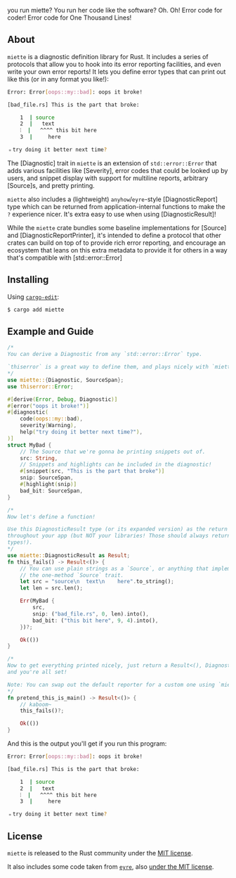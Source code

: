 you run miette? You run her code like the software? Oh. Oh! Error code for
coder! Error code for One Thousand Lines!

## About

`miette` is a diagnostic definition library for Rust. It includes a series of
protocols that allow you to hook into its error reporting facilities, and even
write your own error reports! It lets you define error types that can print out
like this (or in any format you like!):

```sh
Error: Error[oops::my::bad]: oops it broke!

[bad_file.rs] This is the part that broke:

    1  | source
    2  |   text
    ⫶  |   ^^^^ this bit here
    3  |     here

﹦try doing it better next time?
```

The [Diagnostic] trait in `miette` is an extension of `std::error::Error` that
adds various facilities like [Severity], error codes that could be looked up
by users, and snippet display with support for multiline reports, arbitrary
[Source]s, and pretty printing.

`miette` also includes a (lightweight) `anyhow`/`eyre`-style
[DiagnosticReport] type which can be returned from application-internal
functions to make the `?` experience nicer. It's extra easy to use when using
[DiagnosticResult]!

While the `miette` crate bundles some baseline implementations for [Source]
and [DiagnosticReportPrinter], it's intended to define a protocol that other crates
can build on top of to provide rich error reporting, and encourage an
ecosystem that leans on this extra metadata to provide it for others in a way
that's compatible with [std::error::Error]

## Installing

Using [`cargo-edit`](https://crates.io/crates/cargo-edit):

```sh
$ cargo add miette
```

## Example and Guide

```rust
/*
You can derive a Diagnostic from any `std::error::Error` type.

`thiserror` is a great way to define them, and plays nicely with `miette`!
*/
use miette::{Diagnostic, SourceSpan};
use thiserror::Error;

#[derive(Error, Debug, Diagnostic)]
#[error("oops it broke!")]
#[diagnostic(
    code(oops::my::bad),
    severity(Warning),
    help("try doing it better next time?"),
)]
struct MyBad {
    // The Source that we're gonna be printing snippets out of.
    src: String,
    // Snippets and highlights can be included in the diagnostic!
    #[snippet(src, "This is the part that broke")]
    snip: SourceSpan,
    #[highlight(snip)]
    bad_bit: SourceSpan,
}

/*
Now let's define a function!

Use this DiagnosticResult type (or its expanded version) as the return type
throughout your app (but NOT your libraries! Those should always return concrete
types!).
*/
use miette::DiagnosticResult as Result;
fn this_fails() -> Result<()> {
    // You can use plain strings as a `Source`, or anything that implements
    // the one-method `Source` trait.
    let src = "source\n  text\n    here".to_string();
    let len = src.len();

    Err(MyBad {
        src,
        snip: ("bad_file.rs", 0, len).into(),
        bad_bit: ("this bit here", 9, 4).into(),
    })?;

    Ok(())
}

/*
Now to get everything printed nicely, just return a Result<(), DiagnosticReport>
and you're all set!

Note: You can swap out the default reporter for a custom one using `miette::set_reporter()`
*/
fn pretend_this_is_main() -> Result<()> {
    // kaboom~
    this_fails()?;

    Ok(())
}
```

And this is the output you'll get if you run this program:

```sh
Error: Error[oops::my::bad]: oops it broke!

[bad_file.rs] This is the part that broke:

    1  | source
    2  |   text
    ⫶  |   ^^^^ this bit here
    3  |     here

﹦try doing it better next time?
```

## License

`miette` is released to the Rust community under the [MIT license](./LICENSE).

It also includes some code taken from [`eyre`](https://github.com/yaahc/eyre),
also [under the MIT license](https://github.com/yaahc/eyre#license).
